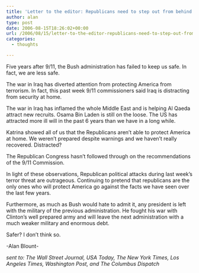 ```yaml
---
title: 'Letter to the editor: Republicans need to step out from behind their false mask of security'
author: alan
type: post
date: 2006-08-15T18:26:02+00:00
url: /2006/08/15/letter-to-the-editor-republicans-need-to-step-out-from-behind-their-false-mask-of-security/
categories:
  - thoughts

---
```

Five years after 9/11, the Bush administration has failed to keep us safe. In fact, we are less safe.

The war in Iraq has diverted attention from protecting America from terrorism. In fact, this past week 9/11 commissioners said Iraq is distracting from security at home.

The war in Iraq has inflamed the whole Middle East and is helping Al Qaeda attract new recruits. Osama Bin Laden is still on the loose. The US has attracted more ill will in the past 6 years than we have in a long while.

Katrina showed all of us that the Republicans aren’t able to protect America at home. We weren&#8217;t prepared despite warnings and we haven&#8217;t really recovered. Distracted?

The Republican Congress hasn’t followed through on the recommendations of the 9/11 Commission.

In light of these observations, Republican political attacks during last week’s terror threat are outrageous. Continuing to pretend that republicans are the only ones who will protect America go against the facts we have seen over the last few years.

Furthermore, as much as Bush would hate to admit it, any president is left with the military of the previous administration. He fought his war with Clinton&#8217;s well prepared army and will leave the next administration with a much weaker military and enormous debt.

Safer? I don&#8217;t think so.

-Alan Blount-

_sent to: The Wall Street Journal, USA Today, The New York Times, Los Angeles Times, Washington Post, and The Columbus Dispatch_

